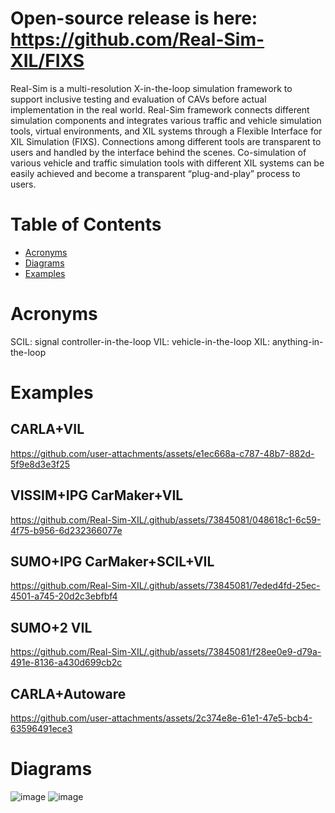 # Open-source release is here: https://github.com/Real-Sim-XIL/FIXS

Real-Sim is a multi-resolution X-in-the-loop simulation framework to support inclusive testing and evaluation of CAVs before actual implementation in the real world. Real-Sim framework connects different simulation components and integrates various traffic and vehicle simulation tools, virtual environments, and XIL systems through a Flexible Interface for XIL Simulation (FIXS). Connections among different tools are transparent to users and handled by the interface behind the scenes. Co-simulation of various vehicle and traffic simulation tools with different XIL systems can be easily achieved and become a transparent “plug-and-play” process to users.

Table of Contents  
=======================
* [Acronyms](#acronyms)  
* [Diagrams](#diagrams)  
* [Examples](#examples)  

# Acronyms
SCIL: signal controller-in-the-loop
VIL: vehicle-in-the-loop
XIL: anything-in-the-loop

# Examples
## CARLA+VIL
https://github.com/user-attachments/assets/e1ec668a-c787-48b7-882d-5f9e8d3e3f25

## VISSIM+IPG CarMaker+VIL
https://github.com/Real-Sim-XIL/.github/assets/73845081/048618c1-6c59-4f75-b956-6d232366077e

## SUMO+IPG CarMaker+SCIL+VIL
https://github.com/Real-Sim-XIL/.github/assets/73845081/7eded4fd-25ec-4501-a745-20d2c3ebfbf4

## SUMO+2 VIL
https://github.com/Real-Sim-XIL/.github/assets/73845081/f28ee0e9-d79a-491e-8136-a430d699cb2c

## CARLA+Autoware
https://github.com/user-attachments/assets/2c374e8e-61e1-47e5-bcb4-63596491ece3


# Diagrams
![image](https://github.com/Real-Sim-XIL/.github/assets/73845081/a0e7f2e7-4905-4249-8090-5ed755814e5a)
![image](https://github.com/Real-Sim-XIL/.github/assets/73845081/189bb990-63ef-48bd-9de1-4bf49e2ff5b3)


